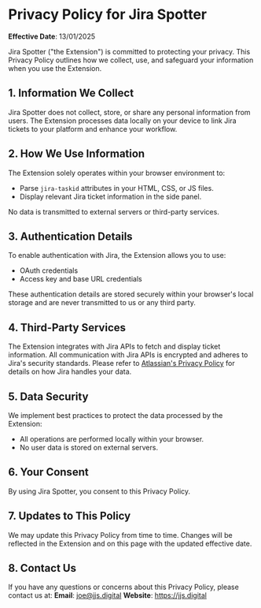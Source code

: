 # Privacy Policy for Jira Spotter

**Effective Date**: 13/01/2025

Jira Spotter ("the Extension") is committed to protecting your privacy. This Privacy Policy outlines how we collect, use, and safeguard your information when you use the Extension.

## 1. Information We Collect

Jira Spotter does not collect, store, or share any personal information from users. The Extension processes data locally on your device to link Jira tickets to your platform and enhance your workflow.

## 2. How We Use Information

The Extension solely operates within your browser environment to:

- Parse `jira-taskid` attributes in your HTML, CSS, or JS files.
- Display relevant Jira ticket information in the side panel.

No data is transmitted to external servers or third-party services.

## 3. Authentication Details

To enable authentication with Jira, the Extension allows you to use:

- OAuth credentials
- Access key and base URL credentials

These authentication details are stored securely within your browser's local storage and are never transmitted to us or any third party.

## 4. Third-Party Services

The Extension integrates with Jira APIs to fetch and display ticket information. All communication with Jira APIs is encrypted and adheres to Jira's security standards. Please refer to [Atlassian&#39;s Privacy Policy](https://www.atlassian.com/legal/privacy-policy) for details on how Jira handles your data.

## 5. Data Security

We implement best practices to protect the data processed by the Extension:

- All operations are performed locally within your browser.
- No user data is stored on external servers.

## 6. Your Consent

By using Jira Spotter, you consent to this Privacy Policy.

## 7. Updates to This Policy

We may update this Privacy Policy from time to time. Changes will be reflected in the Extension and on this page with the updated effective date.

## 8. Contact Us

If you have any questions or concerns about this Privacy Policy, please contact us at:
**Email**: joe@jjs.digital
**Website**: https://jjs.digital
